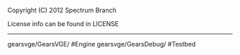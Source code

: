 Copyright (C) 2012 Spectrum Branch

License info can be found in LICENSE

---

gearsvge/GearsVGE/		#Engine
gearsvge/GearsDebug/	#Testbed